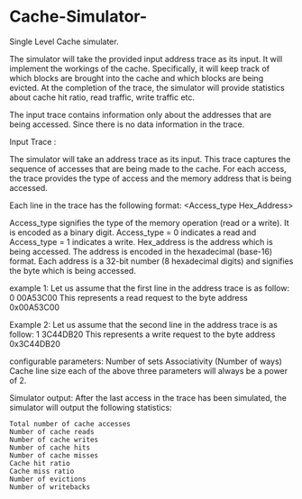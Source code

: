 # Cache-Simulator-

Single Level Cache simulater.

The simulator will take the provided input address trace as its input. It will implement the workings of the cache. Specifically, it will keep track of which blocks are brought into the cache and which blocks are being evicted. At the completion of the trace, the simulator will provide statistics about cache hit ratio, read traffic, write traffic etc.

The input trace contains information only about the addresses that are being accessed. Since there is no data information in the trace.

Input Trace :

The simulator will take an address trace as its input. This trace captures the
sequence of accesses that are being made to the cache. For each access, the trace provides the
type of access and the memory address that is being accessed.


Each line in the trace has the following format:
<Access_type Hex_Address>

Access_type signifies the type of the memory operation (read or a write). It is encoded as a binary digit. Access_type = 0 indicates a read and Access_type = 1 indicates a write. Hex_address is the address which is being accessed. The address is encoded in the hexadecimal (base-16) format. Each address is a 32-bit number (8 hexadecimal digits) and signifies the byte which is being accessed. 

example 1:  Let us assume that the first line in the address trace is as follow:
	0 00A53C00
	This represents a read request to the byte address 0x00A53C00
	
Example 2: Let us assume that the second line in the address trace is as follow:
1 3C44DB20
This represents a write request to the byte address 0x3C44DB20

configurable parameters:
	 Number of sets
	 Associativity (Number of ways)
	 Cache line size
	 each of the above three parameters will always be a power of 2. 
	 
Simulator output: After the last access in the trace has been simulated, the simulator will output the following statistics:

	Total number of cache accesses
	Number of cache reads
	Number of cache writes
	Number of cache hits
	Number of cache misses
	Cache hit ratio
	Cache miss ratio
	Number of evictions
	Number of writebacks
	
